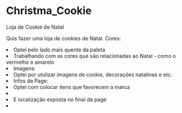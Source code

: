 # Christma_Cookie
 Loja de Cookie de Natal

Quis fazer uma loja de cookies de Natal.
 Cores:
  <li>Optei pelo lado mais quente da paleta</li>
  <li>Trabalhando com as cores que são relacionadas ao Natal - como o vermelho e amarelo<li>
  Imagens:
  <li>Optei por utulizar imagens de cookie, decorações natalinas e etc.<li>
  Infos da Page:
  <li>Optei com colocar itens que favorecem a marca<li>
  <li>E localização exposta no final da page<li>

